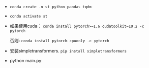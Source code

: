 *  `conda create -n st python pandas tqdm`

*  `conda activate st` 

* 如果使用cuda：   `conda install pytorch>=1.6 cudatoolkit=10.2 -c pytorch` 

  否则:   `conda install pytorch cpuonly -c pytorch`

* 安装simpletransformers. `pip install simpletransformers`

* python main.py